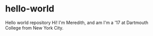 # hello-world
Hello world repository 
Hi! I'm Meredith, and am I'm a '17 at Dartmouth College from New York City.
